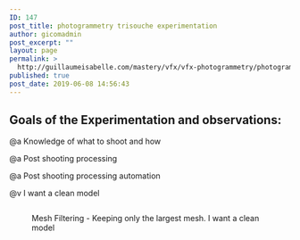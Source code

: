 ```yaml
---
ID: 147
post_title: photogrammetry trisouche experimentation
author: gicomadmin
post_excerpt: ""
layout: page
permalink: >
  http://guillaumeisabelle.com/mastery/vfx/vfx-photogrammetry/photogrammetry-trisouche-experimentation/
published: true
post_date: 2019-06-08 14:56:43
---
```

<!-- wp:heading {"align":"left"} -->

<h2 style="text-align:left">
  Goals of the Experimentation and observations:
</h2>

<!-- /wp:heading -->

<!-- wp:paragraph -->

@a Knowledge of what to shoot and how

<!-- /wp:paragraph -->

<!-- wp:paragraph -->

@a Post shooting processing

<!-- /wp:paragraph -->

<!-- wp:paragraph -->

@a Post shooting processing automation

<!-- /wp:paragraph -->

<!-- wp:paragraph -->

@v I want a clean model 

<!-- /wp:paragraph -->

<!-- wp:image {"id":148} --><figure class="wp-block-image">

<img src="http://guillaumeisabelle.com/mastery/wp-content/uploads/sites/8/2019/06/image-14.png" alt="" class="wp-image-148" /><figcaption>Mesh Filtering - Keeping only the largest mesh. I want a clean model</figcaption></figure> <!-- /wp:image -->